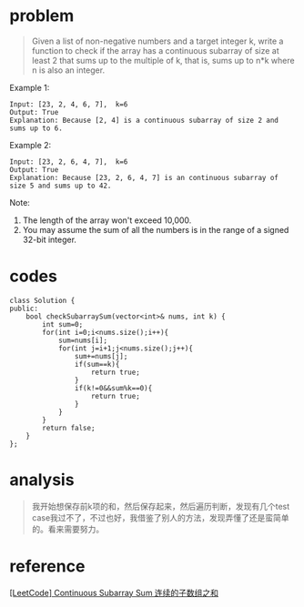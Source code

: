 # problem
>Given a list of non-negative numbers and a target integer k, write a function to check if the array has a continuous subarray of size at least 2 that sums up to the multiple of k, that is, sums up to n*k where n is also an integer.

Example 1:
```
Input: [23, 2, 4, 6, 7],  k=6
Output: True
Explanation: Because [2, 4] is a continuous subarray of size 2 and sums up to 6.
```
Example 2:
```
Input: [23, 2, 6, 4, 7],  k=6
Output: True
Explanation: Because [23, 2, 6, 4, 7] is an continuous subarray of size 5 and sums up to 42.
```
Note:
1. The length of the array won't exceed 10,000.
2. You may assume the sum of all the numbers is in the range of a signed 32-bit integer.

# codes
```
class Solution {
public:
    bool checkSubarraySum(vector<int>& nums, int k) {
        int sum=0;
        for(int i=0;i<nums.size();i++){
            sum=nums[i];
            for(int j=i+1;j<nums.size();j++){
                sum+=nums[j];
                if(sum==k){
                    return true;
                }
                if(k!=0&&sum%k==0){
                    return true;
                }
            }
        }
        return false;
    }
};
```

# analysis
>我开始想保存前k项的和，然后保存起来，然后遍历判断，发现有几个test case我过不了，不过也好，我借鉴了别人的方法，发现弄懂了还是蛮简单的。看来需要努力。
# reference
[[LeetCode] Continuous Subarray Sum 连续的子数组之和][1]

[1]: https://www.cnblogs.com/grandyang/p/6504158.html